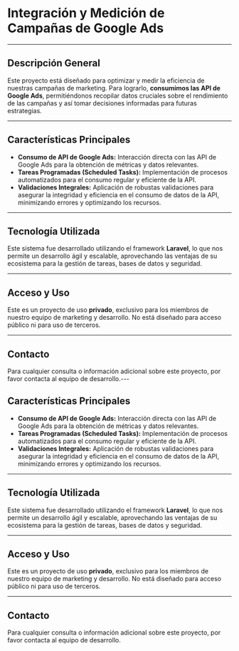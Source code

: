 # Integración y Medición de Campañas de Google Ads

---

## **Descripción General**

Este proyecto está diseñado para optimizar y medir la eficiencia de nuestras campañas de marketing. Para lograrlo, **consumimos las API de Google Ads**, permitiéndonos recopilar datos cruciales sobre el rendimiento de las campañas y así tomar decisiones informadas para futuras estrategias.

---

## **Características Principales**

* **Consumo de API de Google Ads:** Interacción directa con las API de Google Ads para la obtención de métricas y datos relevantes.
* **Tareas Programadas (Scheduled Tasks):** Implementación de procesos automatizados para el consumo regular y eficiente de la API.
* **Validaciones Integrales:** Aplicación de robustas validaciones para asegurar la integridad y eficiencia en el consumo de datos de la API, minimizando errores y optimizando los recursos.

---

## **Tecnología Utilizada**

Este sistema fue desarrollado utilizando el framework **Laravel**, lo que nos permite un desarrollo ágil y escalable, aprovechando las ventajas de su ecosistema para la gestión de tareas, bases de datos y seguridad.

---

## **Acceso y Uso**

Este es un proyecto de uso **privado**, exclusivo para los miembros de nuestro equipo de marketing y desarrollo. No está diseñado para acceso público ni para uso de terceros.

---

## **Contacto**

Para cualquier consulta o información adicional sobre este proyecto, por favor contacta al equipo de desarrollo.---

## **Características Principales**

* **Consumo de API de Google Ads:** Interacción directa con las API de Google Ads para la obtención de métricas y datos relevantes.
* **Tareas Programadas (Scheduled Tasks):** Implementación de procesos automatizados para el consumo regular y eficiente de la API.
* **Validaciones Integrales:** Aplicación de robustas validaciones para asegurar la integridad y eficiencia en el consumo de datos de la API, minimizando errores y optimizando los recursos.

---

## **Tecnología Utilizada**

Este sistema fue desarrollado utilizando el framework **Laravel**, lo que nos permite un desarrollo ágil y escalable, aprovechando las ventajas de su ecosistema para la gestión de tareas, bases de datos y seguridad.

---

## **Acceso y Uso**

Este es un proyecto de uso **privado**, exclusivo para los miembros de nuestro equipo de marketing y desarrollo. No está diseñado para acceso público ni para uso de terceros.

---

## **Contacto**

Para cualquier consulta o información adicional sobre este proyecto, por favor contacta al equipo de desarrollo.
